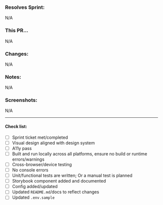 ### Resolves Sprint:

<!--- Link to sprint ticket --->
<!--- e.g. "[TICKET-001](https://kanban.example.com/tickets/TICKET-001)" --->

N/A

### This PR...

<!--- Short description of the overall change --->
<!--- e.g. "Adds hero section on homescreen" --->

N/A

### Changes:

<!--- Bullet points of changes made --->

N/A

### Notes:

<!--- Any extra notes --->
<!--- e.g. how to test, links to relevant GitHub actions, follow-up tasks, etc. --->

N/A

### Screenshots:

<!--- Screenshots if relevant --->

N/A

---

#### Check list:

- [ ] Sprint ticket met/completed
- [ ] Visual design aligned with design system
- [ ] A11y pass
- [ ] Built and run locally across all platforms, ensure no build or runtime errors/warnings
- [ ] Cross-browser/device testing
- [ ] No console errors
- [ ] Unit/functional tests are written; Or a manual test is planned
- [ ] Storybook component added and documented
- [ ] Config added/updated
- [ ] Updated `README.md`/docs to reflect changes
- [ ] Updated `.env.sample`
